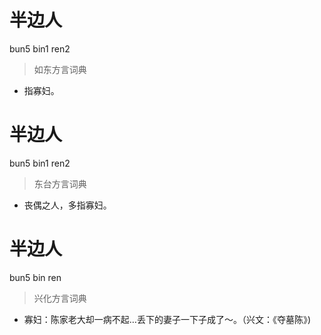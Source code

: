 # 半边人
bun5 bin1 ren2
> 如东方言词典
- 指寡妇。

# 半边人
bun5 bin1 ren2
> 东台方言词典
- 丧偶之人，多指寡妇。

# 半边人
bun5 bin ren
> 兴化方言词典
- 寡妇：陈家老大却一病不起…丢下的妻子一下子成了～。（兴文：《夺墓陈》)
